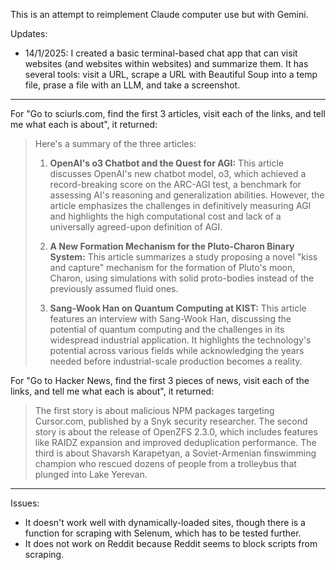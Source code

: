 This is an attempt to reimplement Claude computer use but with Gemini.

Updates:

- 14/1/2025: I created a basic terminal-based chat app that can visit websites (and websites within websites) and summarize them. It has several tools: visit a URL, scrape a URL with Beautiful Soup into a temp file, prase a file with an LLM, and take a screenshot. 

---

For "Go to sciurls.com, find the first 3 articles, visit each of the links, and tell me what each is about", it returned:

>Here's a summary of the three articles:
>
>1. **OpenAI's o3 Chatbot and the Quest for AGI:** This article discusses OpenAI's new chatbot model, o3, which achieved a record-breaking score on the ARC-AGI test, a benchmark for assessing AI's reasoning and generalization abilities.  However, the article emphasizes the challenges in definitively measuring AGI and highlights the high computational cost and lack of a universally agreed-upon definition of AGI.
> 
>2. **A New Formation Mechanism for the Pluto-Charon Binary System:** This article summarizes a study proposing a novel "kiss and capture" mechanism for the formation of Pluto's moon, Charon, using simulations with solid proto-bodies instead of the previously assumed fluid ones.
>
>3. **Sang-Wook Han on Quantum Computing at KIST:** This article features an interview with Sang-Wook Han, discussing the potential of quantum computing and the challenges in its widespread industrial application.  It highlights the technology's potential across various fields while acknowledging the years needed before industrial-scale production becomes a reality.

For "Go to Hacker News, find the first 3 pieces of news, visit each of the links, and tell me what each is about", it returned:

> The first story is about malicious NPM packages targeting Cursor.com, published by a Snyk security researcher. The second story is about the release of OpenZFS 2.3.0, which includes features like RAIDZ expansion and improved deduplication performance.  The third is about Shavarsh Karapetyan, a Soviet-Armenian finswimming champion who rescued dozens of people from a trolleybus that plunged into Lake Yerevan.

---

Issues:
- It doesn't work well with dynamically-loaded sites, though there is a function for scraping with Selenum, which has to be tested further.
- It does not work on Reddit because Reddit seems to block scripts from scraping.